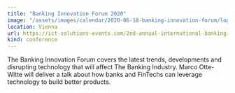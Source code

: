 ```yaml
---
title: "Banking Innovation Forum 2020"
image: "/assets/images/calendar/2020-06-18-banking-innovation-forum/logo.jpg"
location: Vienna
url: https://ict-solutions-events.com/2nd-annual-international-banking-innovation-forum/
kind: conference
---
```


The Banking Innovation Forum covers the latest trends, developments and
disrupting technology that will affect The Banking Industry. Marco Otte-Witte
will deliver a talk about how banks and FinTechs can leverage technology to
build better products.

